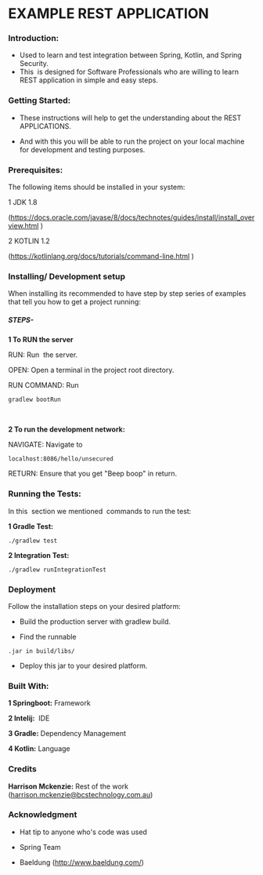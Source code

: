 
# EXAMPLE REST APPLICATION



### Introduction:
- Used to learn and test integration between Spring, Kotlin, and Spring Security.
- This  is designed for Software Professionals who are willing to learn REST application in simple and easy steps.



### Getting Started:
- These instructions will help to get the understanding about the REST APPLICATIONS.

- And with this you will be able to run the project on your local machine for development and testing purposes.



### Prerequisites:
The following items should be installed in your system:

1 JDK 1.8

(https://docs.oracle.com/javase/8/docs/technotes/guides/install/install_overview.html )

2 KOTLIN 1.2

(https://kotlinlang.org/docs/tutorials/command-line.html )



### Installing/ Development setup

When installing its recommended to have step by step series of examples that tell you how to get a project running:


##### STEPS-


**1 To RUN the server**

RUN: Run  the server.

OPEN: Open a terminal in the project root directory.

RUN COMMAND: Run  
```
gradlew bootRun
```
 
 
**2 To run the development network:** 

NAVIGATE: Navigate to 
```
localhost:8086/hello/unsecured
```

RETURN: Ensure that you get "Beep boop" in return.



### Running the Tests:
In this  section we mentioned  commands to run the test:

**1 Gradle Test:**
```
./gradlew test
```


**2 Integration Test:**
```
./gradlew runIntegrationTest
```



### Deployment

Follow the installation steps on your desired platform:

- Build the production server with gradlew build.

- Find the runnable

```
.jar in build/libs/
```

- Deploy this jar to your desired platform.

### Built With:

**1 Springboot:** Framework

**2 Intelij:**  IDE

**3 Gradle:** Dependency Management

**4 Kotlin:** Language



### Credits

**Harrison Mckenzie:** Rest of the work
(harrison.mckenzie@bcstechnology.com.au)



### Acknowledgment

- Hat tip to anyone who's code was used

- Spring Team

- Baeldung  (http://www.baeldung.com/) 
 

























